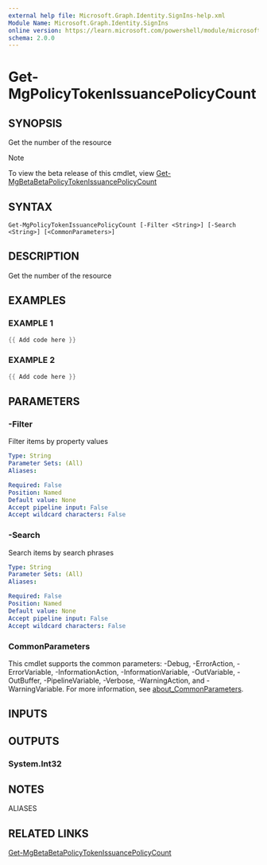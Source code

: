 ```yaml
---
external help file: Microsoft.Graph.Identity.SignIns-help.xml
Module Name: Microsoft.Graph.Identity.SignIns
online version: https://learn.microsoft.com/powershell/module/microsoft.graph.identity.signins/get-mgpolicytokenissuancepolicycount
schema: 2.0.0
---
```


# Get-MgPolicyTokenIssuancePolicyCount

## SYNOPSIS
Get the number of the resource

> [!NOTE]
> To view the beta release of this cmdlet, view [Get-MgBetaBetaPolicyTokenIssuancePolicyCount](/powershell/module/Microsoft.Graph.Beta.Identity.SignIns/Get-MgBetaPolicyTokenIssuancePolicyCount?view=graph-powershell-beta)

## SYNTAX

```
Get-MgPolicyTokenIssuancePolicyCount [-Filter <String>] [-Search <String>] [<CommonParameters>]
```

## DESCRIPTION
Get the number of the resource

## EXAMPLES

### EXAMPLE 1
```powershell
{{ Add code here }}
```

### EXAMPLE 2
```powershell
{{ Add code here }}
```

## PARAMETERS

### -Filter
Filter items by property values

```yaml
Type: String
Parameter Sets: (All)
Aliases:

Required: False
Position: Named
Default value: None
Accept pipeline input: False
Accept wildcard characters: False
```

### -Search
Search items by search phrases

```yaml
Type: String
Parameter Sets: (All)
Aliases:

Required: False
Position: Named
Default value: None
Accept pipeline input: False
Accept wildcard characters: False
```

### CommonParameters
This cmdlet supports the common parameters: -Debug, -ErrorAction, -ErrorVariable, -InformationAction, -InformationVariable, -OutVariable, -OutBuffer, -PipelineVariable, -Verbose, -WarningAction, and -WarningVariable. For more information, see [about_CommonParameters](http://go.microsoft.com/fwlink/?LinkID=113216).

## INPUTS

## OUTPUTS

### System.Int32
## NOTES

ALIASES

## RELATED LINKS
[Get-MgBetaBetaPolicyTokenIssuancePolicyCount](/powershell/module/Microsoft.Graph.Beta.Identity.SignIns/Get-MgBetaPolicyTokenIssuancePolicyCount?view=graph-powershell-beta)
